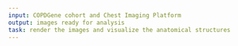 ```yaml
---
input: COPDGene cohort and Chest Imaging Platform 
output: images ready for analysis
task: render the images and visualize the anatomical structures
---
```

